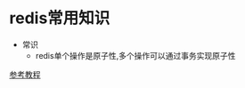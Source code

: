 # redis常用知识
* 常识
    * redis单个操作是原子性,多个操作可以通过事务实现原子性

[参考教程](https://www.runoob.com/redis/redis-install.html)